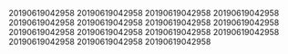 20190619042958
20190619042958
20190619042958
20190619042958
20190619042958
20190619042958
20190619042958
20190619042958
20190619042958
20190619042958
20190619042958
20190619042958
20190619042958
20190619042958
20190619042958
